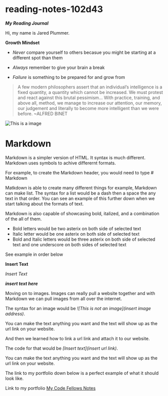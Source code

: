 # reading-notes-102d43
***My Reading Journal***

Hi, my name is Jared Plummer.

**Growth Mindset**

- *Never* compare yourself to others becasue you might be starting at a different spot than them 

- *Always* remember to give your brain a break 

- *Failure* is something to be prepared for and grow from 

>A few modern philosophers assert that an individual’s intelligence is a fixed 
quantity, a quantity which cannot be increased. We must protest and react 
against this brutal pessimism... With practice, training, and above all, 
method, we manage to increase our attention, our memory, our judgement 
and literally to become more intelligent than we were before. ~ALFRED BINET

![This is a image](https://media.makeameme.org/created/you-got-this-2d58ec8834.jpg)

# Markdown

Markdown is a simpler version of HTML. It syntax is much different. Markdown uses symbols to achive differernt formats.

For example, to create the Markdown header, you would need to type \# Markdown

Matkdown is able to create many different things for example, Markdown can make list. The syntax for a list would be a dash then a space the any text in that order.
You can see an example of this further down when we start talking about the formats of text. 

Markdown is also capable of showcasing bold, italized, and a combination of the all of them.

- Bold letters would be two asterix on both side of selected text
- Italic letter would be one asterix on both side of selected text
- Bold and Italic letters would be three asterix on both side of selected text and one underscore on both sides of selected text

See example in order below

**Insert Text**

*Insert Text*

***insert _text_ here***

Moving on to images. Images can really pull a website together and with Markdown we can pull images from all over the internet.

The syntax for an image would be *![This is not an image](insert image address)*. 

You can make the text anything you want and the text will show up as the url link on your website.

And then we learned how to link a url link and attach it to our website. 

The code for that would be *[Insert text](insert url link)*. 

You can make the text anything you want and the text will show up as the url link on your website. 

The link to my portfolio down below is a perfect example of what it should look like.




Link to my portfolio [My Code Fellows Notes](https://github.com/JaredPlummer5)

